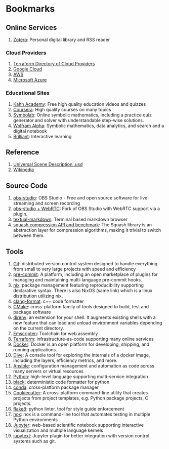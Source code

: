 # Bookmarks

## Online Services

1. [Zotero](https://www.zotero.org/): Personal digital library and RSS reader


### Cloud Providers
1. [Terraform Directory of Cloud Providers](https://registry.terraform.io/browse/providers)
1. [Google Cloud](https://cloud.google.com/)
1. [AWS](https://aws.amazon.com/)
1. [Microsoft Azure](https://azure.microsoft.com/)

### Educational Sites
1. [Kahn Academy](https://www.khanacademy.org/): Free high quality education videos and quizzes
1. [Coursera](https://www.coursera.org/): High quality courses on many topics
1. [Symbolab](https://www.symbolab.com/): Online symbolic mathematics, including a practice quiz generator and solver with understandable step-wise solutions.
1. [Wolfram Alpha](https://www.wolframalpha.com/): Symbolic mathematics, data analytics, and search and a digital notebook
1. [Brilliant](https://brilliant.org/): Interactive learning

## Reference
1. [Universal Scene Description .usd](https://remedy-entertainment.github.io/USDBook/index.html)
1. [Wikipedia](https://www.wikipedia.org)

## Source Code
1. [obs-studio](https://github.com/obsproject/obs-studio): OBS Studio - Free and open source software for live streaming and screen recording
1. [obs-studio + WebRTC](https://github.com/CoSMoSoftware/OBS-studio-webrtc): Fork of OBS Studio with WebRTC support via a plugin.
1. [textual-markdown](https://github.com/willmcgugan/textual-markdown): Terminal based markdown browser
1. [squash compression API and benchmark](https://quixdb.github.io/squash-benchmark/): The Squash library is an abstraction layer for compression algorithms, making it trivial to switch between them.

## Tools

1. [Git](https://git-scm.com/): distributed version control system designed to handle everything from small to very large projects with speed and efficiency
1. [pre-commit](https://pre-commit.com/): A platform, including an open marketplace of plugins for managing and maintaining multi-language pre-commit hooks.
1. [nix](https://nixos.org/): package management featuring reproducibility supporting declarative syntax. There is also NixOS (same link) which is a linux distribution utilizing nix.
1. [clang-format](https://clang.llvm.org/docs/ClangFormat.html): c++ code formatter
1. [CMake](https://cmake.org/): cross-platform family of tools designed to build, test and package software
1. [direnv](https://direnv.net/): an extension for your shell. It augments existing shells with a new feature that can load and unload environment variables depending on the current directory.
1. [Emscripten](https://emscripten.org/): Toolchain for web assembly
1. [Terraform](https://www.terraform.io/): infrastructure-as-code supporting many online services
1. [Docker](https://www.docker.com/): Docker is an open platform for developing, shipping, and running applications.
1. [Dive](https://github.com/wagoodman/dive): A console tool for exploring the internals of a docker image, including the layers, efficiency metrics, and more.
1. [Ansible](https://www.ansible.com/): configuration management and automation as code across many servers or virtual resources
1. [Python](https://www.python.org/): high-level language supporting multi-service integration
1. [black](https://github.com/psf/black): deterministic code formatter for python
1. [conda](https://docs.conda.io/projects/conda/en/latest/): cross-platform package manager
1. [Cookiecutter](https://github.com/cookiecutter/cookiecutter): A cross-platform command-line utility that creates projects from project templates, e.g. Python package projects, C projects.
1. [flake8](https://flake8.pycqa.org/): python linter. tool for style guide enforcement
1. [nox](https://nox.thea.codes/): nox is a command-line tool that automates testing in multiple Python environments
1. [Jupyter](https://jupyter.org/): web-based scientific notebook supporting interactive visualization and multiple language kernels
1. [jupytext](https://github.com/mwouts/jupytext): Jupyter plugin for better integration with version control systems such as git.
